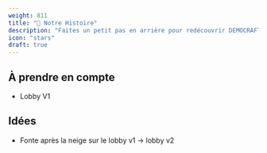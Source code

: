 ```yaml
---
weight: 811
title: "📜 Notre Histoire"
description: "Faites un petit pas en arrière pour redécouvrir DEMOCRAFT lors de sa création en 2022..."
icon: "stars"
draft: true
---
```


## À prendre en compte

- Lobby V1

## Idées

- Fonte après la neige sur le lobby v1 -> lobby v2
